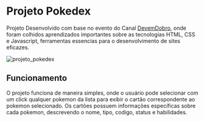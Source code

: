 # Projeto Pokedex

Projeto Desenvolvido com base no evento do Canal [DevemDobro](https://github.com/devemdobro), onde foram colhidos aprendizados importantes sobre as tecnologias HTML, CSS e Javascript, ferramentas essencias para o desenvolvimento de sites eficazes. 


![projeto_pokedex](https://github.com/user-attachments/assets/5f923374-c480-469a-a445-3e31cbca720e)

## Funcionamento

O projeto funciona de maneira simples, onde o usuário pode selecionar com um click qualquer pokemon da lista para exibir o cartão correspondente ao pokemon selecionado. Os cartões possuem informações específicas sobre cada pokemon, descrevendo o nome, tipo, codigo, status e habilidades.
